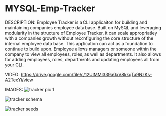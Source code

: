 # MYSQL-Emp-Tracker

DESCRIPTION: Employee Tracker is a CLI applicaiton for building and maintaining companies employee data base. Built on MySQL and leveraging modularity in the structure of Employee Tracker, it can scale appropriatley with a companies growth without reconfiguring the core structure of the internal employee data base. This application can act as a foundation to continue to build upon. Employee allows managers or someone within the company to view all employees, roles, as well as departments. It also allows for adding employees, roles, departments and updating employees all from your CLI.

VIDEO:
https://drive.google.com/file/d/12UlMMl339a0xV8kkqTa9NzKs-A2TexYi/view

IMAGES:
![tracker pic 1](https://github.com/kramon25/MYSQL-Emp-Tracker/assets/133789904/1fc2886f-9ac3-4621-bb5f-b34a895972ed)


![tracker schema](https://github.com/kramon25/MYSQL-Emp-Tracker/assets/133789904/7b7c591f-970e-48d1-bb3d-421c225fa740)


![tracker seeds](https://github.com/kramon25/MYSQL-Emp-Tracker/assets/133789904/2b8e197b-6159-4e40-848b-a5ce6d5a7f69)
